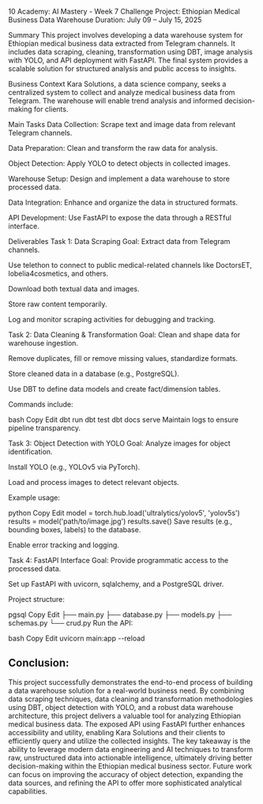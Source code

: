 10 Academy: AI Mastery - Week 7 Challenge
Project: Ethiopian Medical Business Data Warehouse
Duration: July 09 – July 15, 2025

Summary
This project involves developing a data warehouse system for Ethiopian medical business data extracted from Telegram channels. It includes data scraping, cleaning, transformation using DBT, image analysis with YOLO, and API deployment with FastAPI. The final system provides a scalable solution for structured analysis and public access to insights.

Business Context
Kara Solutions, a data science company, seeks a centralized system to collect and analyze medical business data from Telegram. The warehouse will enable trend analysis and informed decision-making for clients.

Main Tasks
Data Collection: Scrape text and image data from relevant Telegram channels.

Data Preparation: Clean and transform the raw data for analysis.

Object Detection: Apply YOLO to detect objects in collected images.

Warehouse Setup: Design and implement a data warehouse to store processed data.

Data Integration: Enhance and organize the data in structured formats.

API Development: Use FastAPI to expose the data through a RESTful interface.

Deliverables
Task 1: Data Scraping
Goal: Extract data from Telegram channels.

Use telethon to connect to public medical-related channels like DoctorsET, lobelia4cosmetics, and others.

Download both textual data and images.

Store raw content temporarily.

Log and monitor scraping activities for debugging and tracking.

Task 2: Data Cleaning & Transformation
Goal: Clean and shape data for warehouse ingestion.

Remove duplicates, fill or remove missing values, standardize formats.

Store cleaned data in a database (e.g., PostgreSQL).

Use DBT to define data models and create fact/dimension tables.

Commands include:

bash
Copy
Edit
dbt run
dbt test
dbt docs serve
Maintain logs to ensure pipeline transparency.

Task 3: Object Detection with YOLO
Goal: Analyze images for object identification.

Install YOLO (e.g., YOLOv5 via PyTorch).

Load and process images to detect relevant objects.

Example usage:

python
Copy
Edit
model = torch.hub.load('ultralytics/yolov5', 'yolov5s')
results = model('path/to/image.jpg')
results.save()
Save results (e.g., bounding boxes, labels) to the database.

Enable error tracking and logging.

Task 4: FastAPI Interface
Goal: Provide programmatic access to the processed data.

Set up FastAPI with uvicorn, sqlalchemy, and a PostgreSQL driver.

Project structure:

pgsql
Copy
Edit
├── main.py
├── database.py
├── models.py
├── schemas.py
└── crud.py
Run the API:

bash
Copy
Edit
uvicorn main:app --reload

## Conclusion:

This project successfully demonstrates the end-to-end process of building a data warehouse solution for a real-world business need. By combining data scraping techniques, data cleaning and transformation methodologies using DBT, object detection with YOLO, and a robust data warehouse architecture, this project delivers a valuable tool for analyzing Ethiopian medical business data. The exposed API using FastAPI further enhances accessibility and utility, enabling Kara Solutions and their clients to efficiently query and utilize the collected insights. The key takeaway is the ability to leverage modern data engineering and AI techniques to transform raw, unstructured data into actionable intelligence, ultimately driving better decision-making within the Ethiopian medical business sector. Future work can focus on improving the accuracy of object detection, expanding the data sources, and refining the API to offer more sophisticated analytical capabilities.
